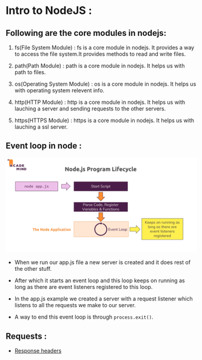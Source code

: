 # Intro to NodeJS :

## Following are the core modules in nodejs:

1) fs(File System Module) : fs is a core module in nodejs. It provides a way to access the file system.It provides methods to read and write files.

2) path(Path Module) : path is a core module in nodejs. It helps us with path to files.

3) os(Operating System Module) : os is a core module in nodejs. It helps us with operating system relevent info.

4) http(HTTP Module) : http is a core module in nodejs. It helps us with lauching a server and sending requests to the other servers.

5) https(HTTPS Module) : https is a core module in nodejs. It helps us with lauching a ssl server.

## Event loop in node : 

![](2022-02-11-19-37-10.png)

* When we run our app.js file a new server is created and it does rest of the other stuff.

* After which it starts an event loop and this loop keeps on running as long as there are event listeners registered to this loop.

* In the app.js example we created a server with a request listener which listens to all the requests we make to our server.

* A way to end this event loop is through `process.exit()`.

## Requests : 

* <a href="https://developer.mozilla.org/en-US/docs/Web/HTTP/Headers">Response headers</a>